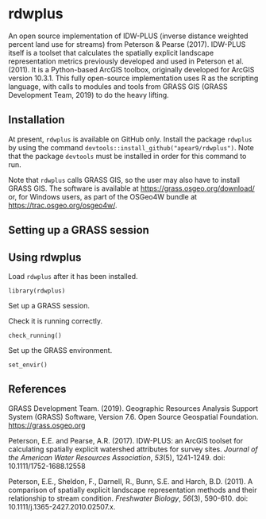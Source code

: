 # rdwplus

An open source implementation of IDW-PLUS (inverse distance weighted percent land use for streams) from Peterson &amp; Pearse (2017). IDW-PLUS itself is a toolset that calculates the spatially explicit landscape representation metrics previously developed and used in Peterson et al. (2011). It is a Python-based ArcGIS toolbox, originally developed for ArcGIS version 10.3.1. This fully open-source implementation uses R as the scripting language, with calls to modules and tools from GRASS GIS (GRASS Development Team, 2019) to do the heavy lifting. 

## Installation

At present, `rdwplus` is available on GitHub only. Install the package `rdwplus` by using the command `devtools::install_github("apear9/rdwplus")`. Note that the package `devtools` must be installed in order for this command to run. 

Note that `rdwplus` calls GRASS GIS, so the user may also have to install GRASS GIS. The software is available at https://grass.osgeo.org/download/ or, for Windows users, as part of the OSGeo4W bundle at https://trac.osgeo.org/osgeo4w/.

## Setting up a GRASS session

## Using rdwplus

Load `rdwplus` after it has been installed. 

```
library(rdwplus)
```

Set up a GRASS session.


Check it is running correctly.

```
check_running()
```

Set up the GRASS environment. 

```
set_envir()
```



## References

GRASS Development Team. (2019). Geographic Resources Analysis Support System (GRASS) Software, Version 7.6. Open Source Geospatial Foundation. https://grass.osgeo.org

Peterson, E.E. and Pearse, A.R. (2017). IDW-PLUS: an ArcGIS toolset for calculating spatially explicit watershed attributes for survey sites. *Journal of the American Water Resources Association*, *53*(5), 1241-1249. doi: 10.1111/1752-1688.12558

Peterson, E.E., Sheldon, F., Darnell, R., Bunn, S.E. and Harch, B.D. (2011). A comparison of spatially explicit landscape representation methods and their relationship to stream condition. *Freshwater Biology*, *56*(3), 590-610. doi: 10.1111/j.1365-2427.2010.02507.x.
